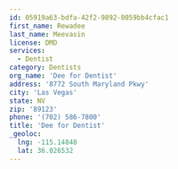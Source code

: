 ```yaml
---
id: 05919a63-bdfa-42f2-9892-0059bb4cfac1
first_name: Rewadee
last_name: Meevasin
license: DMD
services:
  - Dentist
category: Dentists
org_name: 'Dee for Dentist'
address: '8772 South Maryland Pkwy'
city: 'Las Vegas'
state: NV
zip: '89123'
phone: '(702) 586-7800'
title: 'Dee for Dentist'
_geoloc:
  lng: -115.14848
  lat: 36.026532
---
```

